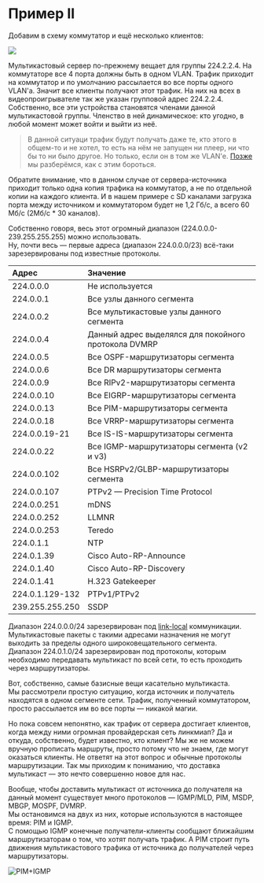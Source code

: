 # Пример II

Добавим в схему коммутатор и ещё несколько клиентов:

![](https://dan4i4ek.info/src/0_da2ec_4d18ca94_XXL.png)

Мультикастовый сервер по-прежнему вещает для группы 224.2.2.4. На коммутаторе все 4 порта должны быть в одном VLAN. Трафик приходит на коммутатор и по умолчанию рассылается во все порты одного VLAN'а. Значит все клиенты получают этот трафик. На них на всех в видеопроигрывателе так же указан групповой адрес 224.2.2.4.  
Собственно, все эти устройства становятся членами данной мультикастовой группы. Членство в ней динамическое: кто угодно, в любой момент может войти и выйти из неё.

> В данной ситуаци трафик будут получать даже те, кто этого в общем-то и не хотел, то есть на нём не запущен ни плеер, ни что бы то ни было другое. Но только, если он в том же VLAN'е. [Позже](https://github.com/eucariot/SDSM/tree/3980ebc949c706312c92a0770d22501121795c27/9.-multicast/0.-obchee-ponatie-multicast/9.-multicast.md#IGMP_Snooping) мы разберёмся, как с этим бороться.

Обратите внимание, что в данном случае от сервера-источника приходит только одна копия трафика на коммутатор, а не по отдельной копии на каждого клиента. И в нашем примере с SD каналами загрузка порта между источником и коммутатором будет не 1,2 Гб/с, а всего 60 Мб/с \(2Мб/с \* 30 каналов\).

Собственно говоря, весь этот огромный диапазон \(224.0.0.0-239.255.255.255\) можно использовать.  
Ну, почти весь — первые адреса \(диапазон 224.0.0.0/23\) всё-таки зарезервированы под известные протоколы.

| **Адрес** | **Значение** |
| :--- | :--- |
| 224.0.0.0 | Не используется |
| 224.0.0.1 | Все узлы данного сегмента |
| 224.0.0.2 | Все мультикастовые узлы данного сегмента |
| 224.0.0.4 | Данный адрес выделялся для покойного протокола DVMRP |
| 224.0.0.5 | Все OSPF-маршрутизаторы сегмента |
| 224.0.0.6 | Все DR маршрутизаторы сегмента |
| 224.0.0.9 | Все RIPv2-маршрутизаторы сегмента |
| 224.0.0.10 | Все EIGRP-маршрутизаторы сегмента |
| 224.0.0.13 | Все PIM-маршрутизаторы сегмента |
| 224.0.0.18 | Все VRRP-маршрутизаторы сегмента |
| 224.0.0.19-21 | Все IS-IS-маршрутизаторы сегмента |
| 224.0.0.22 | Все IGMP-маршрутизаторы сегмента \(v2 и v3\) |
| 224.0.0.102 | Все HSRPv2/GLBP-маршрутизаторы сегмента |
| 224.0.0.107 | PTPv2 — Precision Time Protocol |
| 224.0.0.251 | mDNS |
| 224.0.0.252 | LLMNR |
| 224.0.0.253 | Teredo |
| 224.0.1.1 | NTP |
| 224.0.1.39 | Cisco Auto-RP-Announce |
| 224.0.1.40 | Cisco Auto-RP-Discovery |
| 224.0.1.41 | H.323 Gatekeeper |
| 224.0.1.129-132 | PTPv1/PTPv2 |
| 239.255.255.250 | SSDP |

Диапазон 224.0.0.0/24 зарезервирован под [link-local](http://lookmeup.linkmeup.ru/#term42) коммуникации. Мультикастовые пакеты с такими адресами назначения не могут выходить за пределы одного широковещательного сегмента.  
Диапазон 224.0.1.0/24 зарезервирован под протоколы, которым необходимо передавать мультикаст по всей сети, то есть проходить через маршрутизаторы.

Вот, собственно, самые базисные вещи касательно мультикаста.  
Мы рассмотрели простую ситуацию, когда источник и получатель находятся в одном сегменте сети. Трафик, полученный коммутатором, просто рассылается им во все порты — никакой магии.

Но пока совсем непонятно, как трафик от сервера достигает клиентов, когда между ними огромная провайдерская сеть линкмиап? Да и откуда, собственно, будет известно, кто клиент? Мы же не можем вручную прописать маршруты, просто потому что не знаем, где могут оказаться клиенты. Не ответят на этот вопрос и обычные протоколы маршрутизации. Так мы приходим к пониманию, что доставка мультикаст — это нечто совершенно новое для нас.

Вообще, чтобы доставить мультикаст от источника до получателя на данный момент существует много протоколов — IGMP/MLD, PIM, MSDP, MBGP, MOSPF, DVMRP.  
Мы остановимся на двух из них, которые используются в настоящее время: PIM и IGMP.  
С помощью IGMP конечные получатели-клиенты сообщают ближайшим маршрутизаторам о том, что хотят получать трафик. А PIM строит путь движения мультикастового трафика от источника до получателей через маршрутизаторы.

![PIM+IGMP](https://dan4i4ek.info/src/0_da2ed_7bb60de6_XXL.png)

